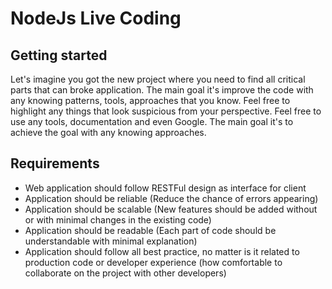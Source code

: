 # NodeJs Live Coding

## Getting started

Let's imagine you got the new project where you need to find all critical parts that can broke application.
The main goal it's improve the code with any knowing patterns, tools, approaches that you know.
Feel free to highlight any things that look suspicious from your perspective.
Feel free to use any tools, documentation and even Google. The main goal it's to achieve the goal with any knowing approaches.

## Requirements

- Web application should follow RESTFul design as interface for client
- Application should be reliable (Reduce the chance of errors appearing)
- Application should be scalable (New features should be added without or with minimal changes in the existing code)
- Application should be readable (Each part of code should be understandable with minimal explanation)
- Application should follow all best practice, no matter is it related to production code or developer experience (how comfortable to collaborate on the project with other developers)
